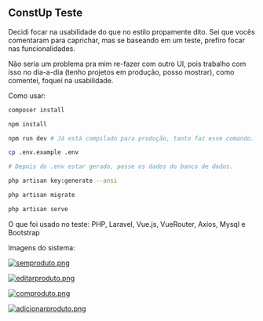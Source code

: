 ##  ConstUp Teste

Decidi focar na usabilidade do que no estilo propamente dito. Sei que vocês comentaram para caprichar, mas se baseando em um teste, prefiro focar nas funcionalidades.

Não seria um problema pra mim re-fazer com outro UI, pois trabalho com isso no dia-a-dia (tenho projetos em produção, posso mostrar), como comentei, foquei na usabilidade.
  

Como usar:

```bash
composer install

npm install

npm run dev # Já está compilado para produção, tanto faz esse comando.

cp .env.example .env

# Depois do .env estar gerado, passe os dados do banco de dados.

php artisan key:generate --ansi

php artisan migrate

php artisan serve

```

O que foi usado no teste: PHP, Laravel, Vue.js, VueRouter, Axios, Mysql e Bootstrap
  

Imagens do sistema:

[![semproduto.png](https://i.postimg.cc/Bb168F43/semproduto.png)](https://postimg.cc/y3sBtkDp)

[![editarproduto.png](https://i.postimg.cc/RFYhVdrG/editarproduto.png)](https://postimg.cc/HcQd6Qk7)

[![comproduto.png](https://i.postimg.cc/fknbYbR9/comproduto.png)](https://postimg.cc/PvyhjTZX)

[![adicionarproduto.png](https://i.postimg.cc/SKrzqcNt/adicionarproduto.png)](https://postimg.cc/hJXG1zm9)

